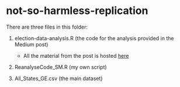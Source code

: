 # not-so-harmless-replication

There are three files in this folder:
1. election-data-analysis.R (the code for the analysis provided in the Medium post)
   - All the material from the post is hosted [here](https://github.com/ssriva1998/das2023_repl/blob/main/election-data-analysis.R)

3. ReanalyseCode_SM.R (my own script)

4. All_States_GE.csv (the main dataset)
